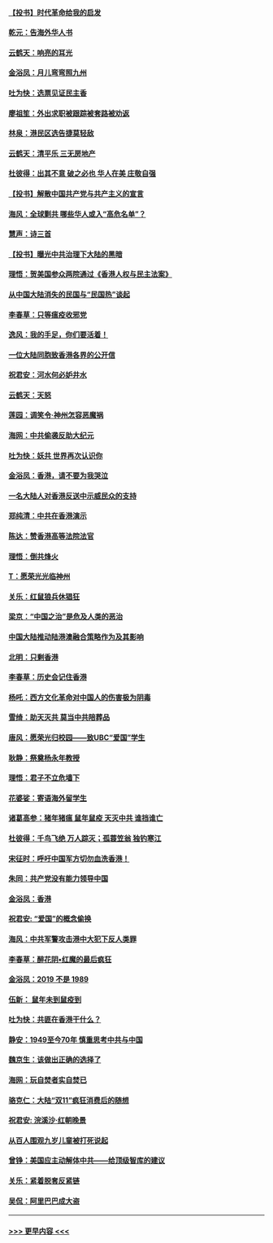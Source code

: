 #### [【投书】时代革命给我的启发](../pages/nsc993/n11684287.md?t=11280455) 
#### [乾元：告海外华人书](../pages/nsc993/n11684044.md?t=11280455) 
#### [云鹤天：响亮的耳光](../pages/nsc993/n11684254.md?t=11280455) 
#### [金浴凤：月儿弯弯照九州](../pages/nsc993/n11684231.md?t=11280455) 
#### [吐为快：选票见证民主香](../pages/nsc993/n11684206.md?t=11280455) 
#### [廖祖笙：外出求职被跟踪被套路被劝返](../pages/nsc993/n11683874.md?t=11280455) 
#### [林泉：港民区选告捷莫轻敌](../pages/nsc993/n11683930.md?t=11280455) 
#### [云鹤天：清平乐 三无房地产](../pages/nsc993/n11681521.md?t=11280455) 
#### [杜彼得：出其不意 破之必也 华人在美 庄敬自强](../pages/nsc993/n11679554.md?t=11280455) 
#### [【投书】解散中国共产党与共产主义的宣言](../pages/nsc993/n11679177.md?t=11280455) 
#### [海风：全球剿共 哪些华人或入“高危名单”？](../pages/nsc993/n11678617.md?t=11280455) 
#### [慧声：诗三首](../pages/nsc993/n11678848.md?t=11280455) 
#### [【投书】曝光中共治理下大陆的黑暗](../pages/nsc993/n11678674.md?t=11280455) 
#### [理悟：贺美国参众两院通过《香港人权与民主法案》](../pages/nsc993/n11678104.md?t=11280455) 
#### [从中国大陆消失的民国与“民国热”谈起](../pages/nsc993/n11678075.md?t=11280455) 
#### [李春草：只等瘟疫收邪党](../pages/nsc993/n11677308.md?t=11280455) 
#### [逸风：我的手足，你们要活着！](../pages/nsc993/n11676352.md?t=11280455) 
#### [一位大陆同胞致香港各界的公开信](../pages/nsc993/n11675761.md?t=11280455) 
#### [祝君安：河水何必妒井水](../pages/nsc993/n11675746.md?t=11280455) 
#### [云鹤天：天怒](../pages/nsc993/n11675718.md?t=11280455) 
#### [莲园：调笑令‧神州怎容恶魔祸](../pages/nsc993/n11675648.md?t=11280455) 
#### [海网：中共偷袭反助大纪元](../pages/nsc993/n11673515.md?t=11280455) 
#### [吐为快：妖共 世界再次认识你](../pages/nsc993/n11673506.md?t=11280455) 
#### [金浴凤：香港，请不要为我哭泣](../pages/nsc993/n11673248.md?t=11280455) 
#### [一名大陆人对香港反送中示威民众的支持](../pages/nsc993/n11672615.md?t=11280455) 
#### [郑纯清：中共在香港演示](../pages/nsc993/n11670539.md?t=11280455) 
#### [陈达：赞香港高等法院法官](../pages/nsc993/n11669542.md?t=11280455) 
#### [理悟：倒共烽火](../pages/nsc993/n11668844.md?t=11280455) 
#### [T：愿荣光光临神州](../pages/nsc993/n11668421.md?t=11280455) 
#### [关乐：红鼠狼兵休猖狂](../pages/nsc993/n11668378.md?t=11280455) 
#### [梁京：“中国之治”是危及人类的恶治](../pages/nsc993/n11668328.md?t=11280455) 
#### [中国大陆推动陆港澳融合策略作为及其影响](../pages/nsc993/n11668157.md?t=11280455) 
#### [北明：只剩香港](../pages/nsc993/n11668002.md?t=11280455) 
#### [李春草：历史会记住香港](../pages/nsc993/n11667927.md?t=11280455) 
#### [杨吒：西方文化革命对中国人的伤害极为阴毒](../pages/nsc993/n11664521.md?t=11280455) 
#### [雪绮：助天灭共 莫当中共陪葬品](../pages/nsc993/n11662650.md?t=11280455) 
#### [唐风：愿荣光归校园——致UBC“爱国”学生](../pages/nsc993/n11662194.md?t=11280455) 
#### [耿静：祭奠杨永年教授](../pages/nsc993/n11662514.md?t=11280455) 
#### [理悟：君子不立危墙下](../pages/nsc993/n11662172.md?t=11280455) 
#### [花婆娑：寄语海外留学生](../pages/nsc993/n11662121.md?t=11280455) 
#### [诸葛高参：猪年猪瘟 鼠年鼠疫 天灭中共 谁挡谁亡](../pages/nsc993/n11661980.md?t=11280455) 
#### [杜彼得：千鸟飞绝 万人踪灭；孤蓑笠翁 独钓寒江](../pages/nsc993/n11661170.md?t=11280455) 
#### [宋征时：呼吁中国军方切勿血洗香港！](../pages/nsc993/n11415318.md?t=11280455) 
#### [朱同：共产党没有能力领导中国](../pages/nsc993/n11660421.md?t=11280455) 
#### [金浴凤：香港](../pages/nsc993/n11660419.md?t=11280455) 
#### [祝君安: “爱国”的概念偷换](../pages/nsc993/n11659706.md?t=11280455) 
#### [海风：中共军警攻击港中大犯下反人类罪](../pages/nsc993/n11659632.md?t=11280455) 
#### [李春草：醉花阴•红魔的最后疯狂](../pages/nsc993/n11659287.md?t=11280455) 
#### [金浴凤：2019 不是 1989](../pages/nsc993/n11657663.md?t=11280455) 
#### [伍新： 鼠年未到鼠疫到](../pages/nsc993/n11655098.md?t=11280455) 
#### [吐为快：共匪在香港干什么？](../pages/nsc993/n11654891.md?t=11280455) 
#### [静安：1949至今70年 慎重思考中共与中国](../pages/nsc993/n11651244.md?t=11280455) 
#### [魏京生：该做出正确的选择了](../pages/nsc993/n11653084.md?t=11280455) 
#### [海网：玩自焚者实自焚已](../pages/nsc993/n11652423.md?t=11280455) 
#### [骆克仁：大陆“双11”疯狂消费后的随想](../pages/nsc993/n11652305.md?t=11280455) 
#### [祝君安: 浣溪沙·红朝晚景](../pages/nsc993/n11652258.md?t=11280455) 
#### [从百人围观九岁儿童被打死说起](../pages/nsc993/n11651030.md?t=11280455) 
#### [曾铮：美国应主动解体中共——给顶级智库的建议](../pages/nsc993/n11649888.md?t=11280455) 
#### [关乐：紧着脱套反紧链](../pages/nsc993/n11649069.md?t=11280455) 
#### [吴侃：阿里巴巴成大盗](../pages/nsc993/n11645523.md?t=11280455) 

----
#### [ >>> 更早内容 <<< ](../indexes/nsc993-earlier.md)
